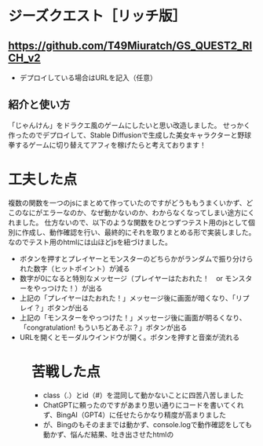 # ジーズクエスト［リッチ版］
## https://github.com/T49Miuratch/GS_QUEST2_RICH_v2

  - デプロイしている場合はURLを記入（任意）

## 紹介と使い方
「じゃんけん」をドラクエ風のゲームにしたいと思い改造しました。
せっかく作ったのでデプロイして、Stable Diffusionで生成した美女キャラクターと野球拳するゲームに切り替えてアフィを稼げたらと考えております！

# 工夫した点
複数の関数を一つのjsにまとめて作っていたのですがどうももうまくいかず、どこのなにがエラーなのか、なぜ動かないのか、わからなくなってしまい途方にくれました。
仕方ないので、以下のような関数をひとつずつテスト用のjsとして個別に作成し、動作確認を行い、最終的にそれを取りまとめる形で実装しました。
なのでテスト用のhtmlには山ほどjsを紐づけました。

<ul>
<li>ボタンを押すとプレイヤーとモンスターのどちらかがランダムで振り分けられた数字（ヒットポイント）が減る
<li>数字が0になると特別なメッセージ（プレイヤーはたおれた！　or モンスターをやっつけた！）が出る
<li>上記の「プレイヤーはたおれた！」メッセージ後に画面が暗くなり、「リプレイ？」ボタンが出る
<li>上記の「モンスターをやっつけた！」メッセージ後に画面が明るくなり、「congratulation! もういちどあそぶ？」ボタンが出る
<li>URLを開くとモーダルウインドウが開く。ボタンを押すと音楽が流れる
<ul>
  
# 苦戦した点
<ul>
<li>class（.）とid（#）を混同して動かないことに四苦八苦しました
<li>ChatGPTに頼ったのですがあまり思い通りにコードを書いてくれず、BingAI（GPT4）に任せたらかなり精度が高まりました
<li>が、Bingのもそのままでは動かず、console.logで動作確認をしても動かず、悩んだ結果、吐き出させたhtmlの<script>タグがhead内に書かれていたのが原因でした
<li>元々（前回提出）のjsコードをいじっていたらいろいろいじりすぎて修復不能になり、gitから戻して再構築等を行いました
<li>なぜか以下が動かず-（マイナス）表示がでちゃう！
  if (value6 <= 0) { // 値が0以下になったら
        value6 = 0; // 値を0にする
<li>valueをこんなにたくさん作らない方法があるのでは？
</ul>  

# 明日の自分への伝言

<ul>
<li>夜は眠くて作業が非効率なので、早朝起きでがんばろう
</ul>
  
## 参考にした web サイトなど

bing AI

